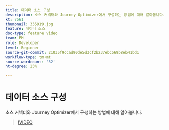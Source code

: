 ```yaml
---
title: 데이터 소스 구성
description: 소스 커넥터와 Journey Optimizer에서 구성하는 방법에 대해 알아봅니다.
kt: 7561
thumbnail: 335919.jpg
feature: 데이터 소스
doc-type: feature video
team: PM
role: Developer
level: Beginner
source-git-commit: 21035f9ccad90de5d3cf2b237ebc569b8eb41bd1
workflow-type: tm+mt
source-wordcount: '32'
ht-degree: 25%

---
```



# 데이터 소스 구성

소스 커넥터와 Journey Optimizer에서 구성하는 방법에 대해 알아봅니다.

>[!VIDEO](https://video.tv.adobe.com/v/335919?quality=12)

